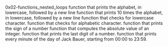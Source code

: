 0x02-functions_nested_loops
function that prints the alphabet, in lowercase, followed by a new line
function that prints 10 times the alphabet, in lowercase, followed by a new line
function that checks for lowercase character.
function that checks for alphabetic character.
function that prints the sign of a number
function that computes the absolute value of an integer.
function that prints the last digit of a number.
function that prints every minute of the day of Jack Bauer, starting from 00:00 to 23:59.
